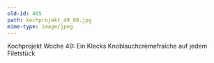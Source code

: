 ```yaml
---
old-id: 465
path: kochprojekt_49_08.jpg
mime-type: image/jpeg
---
```

Kochprojekt Woche 49:
Ein Klecks Knoblauchcrèmefraîche auf jedem Filetstück
